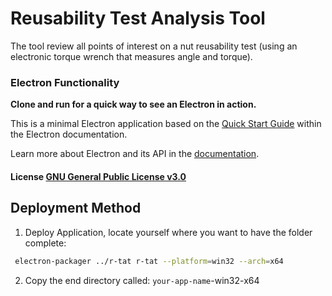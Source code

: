 # Reusability Test Analysis Tool
The tool review all points of interest on a nut reusability test (using an electronic torque wrench that measures angle and torque).

### Electron Functionality
**Clone and run for a quick way to see an Electron in action.**

This is a minimal Electron application based on the [Quick Start Guide](http://electron.atom.io/docs/latest/tutorial/quick-start) within the Electron documentation.

Learn more about Electron and its API in the [documentation](http://electron.atom.io/docs/latest).

#### License [GNU General Public License v3.0](LICENSE)

## Deployment Method

1. Deploy Application, locate yourself where you want to have the folder complete:

```bash
 electron-packager ../r-tat r-tat --platform=win32 --arch=x64
```

2. Copy the end directory called: `your-app-name`-win32-x64
